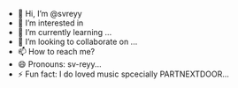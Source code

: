 - 👋 Hi, I’m @svreyy
- 👀 I’m interested in 
- 🌱 I’m currently learning ...
- 💞️ I’m looking to collaborate on ...
- 📫 How to reach me?
- 😄 Pronouns: sv-reyy...
- ⚡ Fun fact: I do loved music spcecially PARTNEXTDOOR...

<!---
svreyy/svreyy is a ✨ special ✨ repository because its `README.md` (this file) appears on your GitHub profile.
You can click the Preview link to take a look at your changes.
--->
